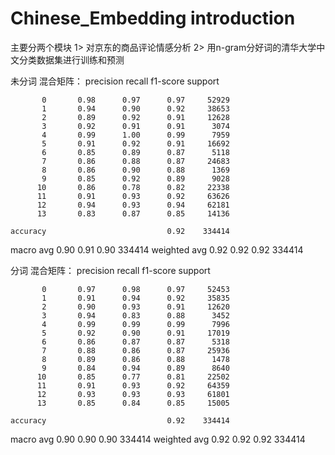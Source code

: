 # Chinese_Embedding introduction
主要分两个模块
1> 对京东的商品评论情感分析
2> 用n-gram分好词的清华大学中文分类数据集进行训练和预测

未分词
混合矩阵：
              precision    recall  f1-score   support

           0       0.98      0.97      0.97     52929
           1       0.94      0.90      0.92     38653
           2       0.89      0.92      0.91     12628
           3       0.92      0.91      0.91      3074
           4       0.99      1.00      0.99      7959
           5       0.91      0.92      0.91     16692
           6       0.85      0.89      0.87      5118
           7       0.86      0.88      0.87     24683
           8       0.86      0.90      0.88      1369
           9       0.85      0.92      0.89      9028
          10       0.86      0.78      0.82     22338
          11       0.91      0.93      0.92     63626
          12       0.94      0.93      0.94     62181
          13       0.83      0.87      0.85     14136

    accuracy                           0.92    334414
   macro avg       0.90      0.91      0.90    334414
weighted avg       0.92      0.92      0.92    334414

分词
混合矩阵：
              precision    recall  f1-score   support

           0       0.97      0.98      0.97     52453
           1       0.91      0.94      0.92     35835
           2       0.90      0.93      0.91     12620
           3       0.94      0.83      0.88      3452
           4       0.99      0.99      0.99      7996
           5       0.92      0.90      0.91     17019
           6       0.86      0.87      0.87      5318
           7       0.88      0.86      0.87     25936
           8       0.89      0.86      0.88      1478
           9       0.84      0.94      0.89      8640
          10       0.85      0.77      0.81     22502
          11       0.91      0.93      0.92     64359
          12       0.93      0.93      0.93     61801
          13       0.85      0.84      0.85     15005

    accuracy                           0.92    334414
   macro avg       0.90      0.90      0.90    334414
weighted avg       0.92      0.92      0.92    334414
